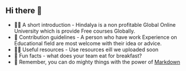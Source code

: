 ## Hi there 👋

<!--

**Here are some ideas to get you started:**
-->
- 🙋‍♀️ A short introduction - Hindalya is a non profitable Global Online University which is provide Free courses Globally.
- 🌈 Contribution guidelines - A person who have work Experience on Educational field are most welcome with their idea or advice.
- 👩‍💻 Useful resources - Use resources eill we uploaded soon
- 🍿 Fun facts - what does your team eat for breakfast?
- 🧙 Remember, you can do mighty things with the power of [Markdown](https://docs.github.com/github/writing-on-github/getting-started-with-writing-and-formatting-on-github/basic-writing-and-formatting-syntax)

